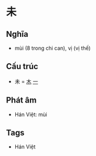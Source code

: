 # 未

## Nghĩa

* mùi (8 trong chi can), vị (vị thế)

## Cấu trúc
* 未 = [木](木.md) [一](一.md)

## Phát âm

* Hán Việt: mùi

## Tags
* Hán Việt

<script>window.HANZI_FIELD='未';</script>
